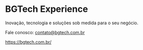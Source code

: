 # BGTech Experience
Inovação, tecnologia e soluções sob medida para o seu negócio.

Fale conosco: contato@bgtech.com.br

https://bgtech.com.br/
